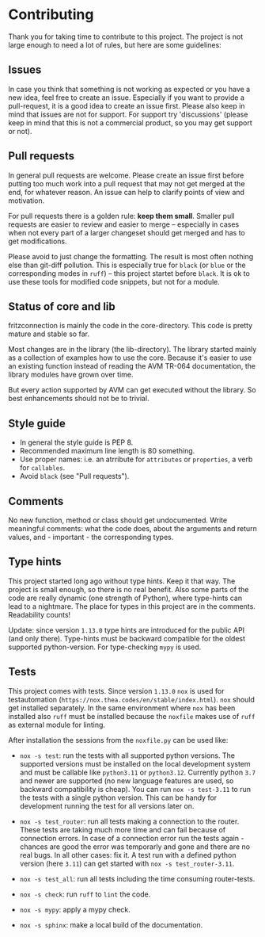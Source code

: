 # Contributing

Thank you for taking time to contribute to this project.
The project is not large enough to need a lot of rules, but here are some guidelines:


## Issues

In case you think that something is not working as expected or you have a new idea, feel free to create an issue. Especially if you want to provide a pull-request, it is a good idea to create an issue first. Please also keep in mind that issues are not for support. For support try 'discussions' (please keep in mind that this is not a commercial product, so you may get support or not).


## Pull requests

In general pull requests are welcome. Please create an issue first before putting too much work into a pull request that may not get merged at the end, for whatever reason. An issue can help to clarify points of view and motivation.

For pull requests there is a golden rule: **keep them small**. Smaller pull requests are easier to review and easier to merge – especially in cases when not every part of a larger changeset should get merged and has to get modifications.

Please avoid to just change the formatting. The result is most often nothing else than git-diff pollution. This is especially true for `black` (or `blue` or the corresponding modes in `ruff`) – this project startet before `black`. It is ok to use these tools for modified code snippets, but not for a module.


## Status of core and lib

fritzconnection is mainly the code in the core-directory. This code is pretty mature and stable so far.

Most changes are in the library (the lib-directory). The library started mainly as a collection of examples how to use the core. Because it's easier to use an existing function instead of reading the AVM TR-064 documentation, the library modules have grown over time.

But every action supported by AVM can get executed without the library. So best enhancements should not be to trivial.


## Style guide

- In general the style guide is PEP 8.
- Recommended maximum line length is 80 something.
- Use proper names: i.e. an atrribute for `attributes` or `properties`, a verb for `callables`.
- Avoid `black` (see "Pull requests").


## Comments

No new function, method or class should get undocumented. Write meaningful comments: what the code does, about the arguments and return values, and - important - the corresponding types.


## Type hints

This project started long ago without type hints. Keep it that way. The project is small enough, so there is no real benefit. Also some parts of the code are really dynamic (one strength of Python), where type-hints can lead to a nightmare. The place for types in this project are in the comments. Readability counts!

Update: since version `1.13.0` type hints are introduced for the public API (and only there). Type-hints must be backward compatible for the oldest supported python-version. For type-checking `mypy` is used.


## Tests

This project comes with tests. Since version `1.13.0` `nox` is used for testautomation (`https://nox.thea.codes/en/stable/index.html`). `nox` should get installed separately. In the same environment where `nox` has been installed also `ruff` must be installed because the `noxfile` makes use of `ruff` as external module for linting.

After installation the sessions from the `noxfile.py` can be used like:

- `nox -s test`: run the tests with all supported python versions. The supported versions must be installed on the local development system and must be callable like `python3.11` or `python3.12`. Currently python `3.7` and newer are supported (no new language features are used, so backward compatibility is cheap). You can run `nox -s test-3.11` to run the tests with a single python version. This can be handy for development running the test for all versions later on.

- `nox -s test_router`: run all tests making a connection to the router. These tests are taking much more time and can fail because of connection errors. In case of a connection error run the tests again - chances are good the error was temporarly and gone and there are no real bugs. In all other cases: fix it. A test run with a defined python version (here `3.11`) can get started with `nox -s test_router-3.11`.

- `nox -s test_all`: run all tests including the time consuming router-tests.

- `nox -s check`: run `ruff` to `lint` the code.

- `nox -s mypy`: apply a mypy check.

- `nox -s sphinx`:  make a local build of the documentation.
